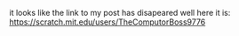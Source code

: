it looks like the link to my post has disapeared well here it is: https://scratch.mit.edu/users/TheComputorBoss9776